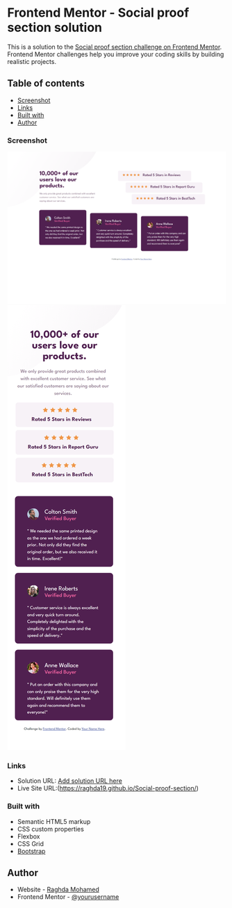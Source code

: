 # Frontend Mentor - Social proof section solution

This is a solution to the [Social proof section challenge on Frontend Mentor](https://www.frontendmentor.io/challenges/social-proof-section-6e0qTv_bA). Frontend Mentor challenges help you improve your coding skills by building realistic projects. 

## Table of contents

  - [Screenshot](#screenshot)
  - [Links](#links)
  - [Built with](#built-with)
  - [Author](#author)



### Screenshot

<img src="Screenshot/Desktop.png" alt="Desktop">
<img src="Screenshot/Phone.png" alt="Phone">


### Links

- Solution URL: [Add solution URL here](https://your-solution-url.com)
- Live Site URL:(https://raghda19.github.io/Social-proof-section/)


### Built with

- Semantic HTML5 markup
- CSS custom properties
- Flexbox
- CSS Grid
- [Bootstrap]( https://getbootstrap.com/docs/5.3/getting-started/introduction/) 


## Author

- Website - [Raghda Mohamed](https://raghda19.github.io/Social-proof-section/)
- Frontend Mentor - [@yourusername](https://www.frontendmentor.io/profile/yourusername)

